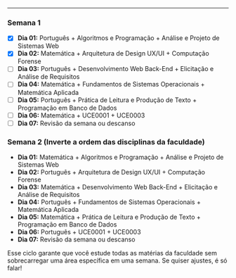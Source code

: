 
___
### **Semana 1**

- [x] **Dia 01:** Português + Algoritmos e Programação + Análise e Projeto de Sistemas Web
- [x] **Dia 02:** Matemática + Arquitetura de Design UX/UI + Computação Forense
- [ ] **Dia 03:** Português + Desenvolvimento Web Back-End + Elicitação e Análise de Requisitos
- [ ] **Dia 04:** Matemática + Fundamentos de Sistemas Operacionais + Matemática Aplicada
- [ ] **Dia 05:** Português + Prática de Leitura e Produção de Texto + Programação em Banco de Dados
- [ ] **Dia 06:** Matemática + UCE0001 + UCE0003
- [ ] **Dia 07:** Revisão da semana ou descanso

### **Semana 2** (Inverte a ordem das disciplinas da faculdade)

- **Dia 01:** Matemática + Algoritmos e Programação + Análise e Projeto de Sistemas Web
- **Dia 02:** Português + Arquitetura de Design UX/UI + Computação Forense
- **Dia 03:** Matemática + Desenvolvimento Web Back-End + Elicitação e Análise de Requisitos
- **Dia 04:** Português + Fundamentos de Sistemas Operacionais + Matemática Aplicada
- **Dia 05:** Matemática + Prática de Leitura e Produção de Texto + Programação em Banco de Dados
- **Dia 06:** Português + UCE0001 + UCE0003
- **Dia 07:** Revisão da semana ou descanso

Esse ciclo garante que você estude todas as matérias da faculdade sem sobrecarregar uma área específica em uma semana. Se quiser ajustes, é só falar!

